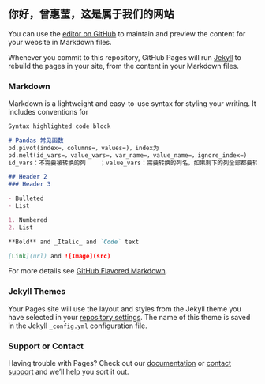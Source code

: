 ## 你好，曾惠莹，这是属于我们的网站

You can use the [editor on GitHub](https://github.com/Janayt/Janayt.github.io/edit/main/docs/index.md) to maintain and preview the content for your website in Markdown files.

Whenever you commit to this repository, GitHub Pages will run [Jekyll](https://jekyllrb.com/) to rebuild the pages in your site, from the content in your Markdown files.

### Markdown

Markdown is a lightweight and easy-to-use syntax for styling your writing. It includes conventions for

```markdown
Syntax highlighted code block

# Pandas 常见函数
pd.pivot(index=，columns=，values=)，index为
pd.melt(id_vars=，value_vars=，var_name=，value_name=，ignore_index=)
id_vars：不需要被转换的列	；value_vars：需要转换的列名，如果剩下的列全部都要转换，就不用写了。var_name和value_name是自定义设置对应的列名。col_level :如果列是MultiIndex，则使用此级别。

## Header 2
### Header 3

- Bulleted
- List

1. Numbered
2. List

**Bold** and _Italic_ and `Code` text

[Link](url) and ![Image](src)
```

For more details see [GitHub Flavored Markdown](https://guides.github.com/features/mastering-markdown/).

### Jekyll Themes

Your Pages site will use the layout and styles from the Jekyll theme you have selected in your [repository settings](https://github.com/Janayt/Janayt.github.io/settings). The name of this theme is saved in the Jekyll `_config.yml` configuration file.

### Support or Contact

Having trouble with Pages? Check out our [documentation](https://docs.github.com/categories/github-pages-basics/) or [contact support](https://support.github.com/contact) and we’ll help you sort it out.
